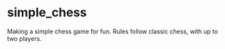 # simple_chess
Making a simple chess game for fun. Rules follow classic chess, with up to two players.
